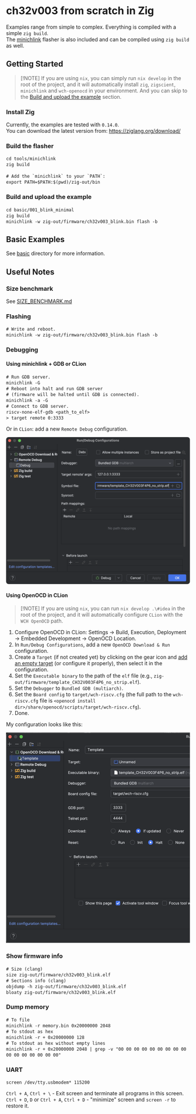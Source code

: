 # ch32v003 from scratch in Zig

Examples range from simple to complex. Everything is compiled with a simple `zig build`. \
The [minichlink](tools/minichlink) flasher is also included and can be
compiled using `zig build` as well.

## Getting Started

> \[!NOTE\]
> If you are using `nix`, you can simply run `nix develop` in the root of the project, and it will automatically install
> `zig`, `zigscient`, `minichlink` and `wch-openocd` in your environment.
> And you can skip to the [Build and upload the example](#build-and-upload-the-example) section.

### Install Zig

Currently, the examples are tested with `0.14.0`.\
You can download the latest version from:
https://ziglang.org/download/

### Build the flasher

```shell
cd tools/minichlink
zig build

# Add the `minichlink` to your `PATH`:
export PATH=$PATH:$(pwd)/zig-out/bin
```

### Build and upload the example

```shell
cd basic/001_blink_minimal
zig build
minichlink -w zig-out/firmware/ch32v003_blink.bin flash -b
```

## Basic Examples

See [basic](basic) directory for more information.

## Useful Notes

### Size benchmark

See [SIZE_BENCHMARK.md](SIZE_BENCHMARK.md)

### Flashing

```shell
# Write and reboot.
minichlink -w zig-out/firmware/ch32v003_blink.bin flash -b
```

### Debugging

#### Using minichlink + GDB or CLion

```shell
# Run GDB server.
minichlink -G
# Reboot into halt and run GDB server 
# (firmware will be halted until GDB is connected).
minichlink -a -G
# Connect to GDB server.
riscv-none-elf-gdb <path_to_elf>
> target remote 0:3333
```

Or in `CLion`: add a new `Remote Debug` configuration.

![clion_debug_configuration.png](.assets/clion_debug_configuration.png)

#### Using OpenOCD in CLion

> \[!NOTE\]
> If you are using `nix`, you can run `nix develop .\#idea` in the root of the project, and it will automatically
> configure `CLion` with the `WCH OpenOCD` path.

1. Configure OpenOCD in CLion: Settings -> Build, Execution, Deployment -> Embedded Development -> OpenOCD Location.
2. In `Run/Debug Configurations`, add a new `OpenOCD Download & Run` configuration.
3. Create a `Target` (if not created yet) by clicking on the gear icon
   and [add an empty target](.assets/clion_target_configuration.png) (or configure it properly), then select it in the
   configuration.
4. Set the `Executable binary` to the path of the `elf` file (e.g.,
   `zig-out/firmware/template_CH32V003F4P6_no_strip.elf`).
5. Set the `Debugger` to `Bundled GDB (multiarch)`.
6. Set the `Board config` to `target/wch-riscv.cfg` (the full path to the `wch-riscv.cfg` file is
   `<openocd install dir>/share/openocd/scripts/target/wch-riscv.cfg`).
7. Done.

My configuration looks like this:

![clion_openocd_configuration.png](.assets/clion_openocd_configuration.png)

### Show firmware info

```shell
# Size (clang)
size zig-out/firmware/ch32v003_blink.elf
# Sections info (clang)
objdump -h zig-out/firmware/ch32v003_blink.elf 
bloaty zig-out/firmware/ch32v003_blink.elf
```

### Dump memory

```shell
# To file
minichlink -r memory.bin 0x20000000 2048
# To stdout as hex
minichlink -r + 0x20000000 128
# To stdout as hex without empty lines
minichlink -r + 0x20000000 2048 | grep -v "00 00 00 00 00 00 00 00 00 00 00 00 00 00 00 00"
```

### UART

```shell
screen /dev/tty.usbmodem* 115200 
```

`Ctrl + A`, `Ctrl + \` - Exit screen and terminate all programs in this screen. \
`Ctrl + D`, `D` or `Ctrl + A`, `Ctrl + D` - "minimize" screen and `screen -r` to restore it.
